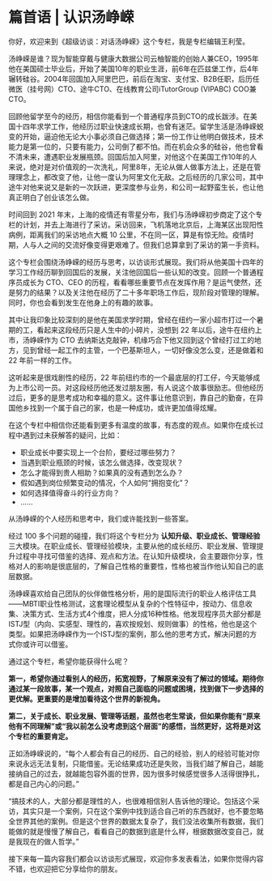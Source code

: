 # 篇首语 | 认识汤峥嵘
你好，欢迎来到《超级访谈：对话汤峥嵘》这个专栏，我是专栏编辑王利莹。

汤峥嵘是谁？现为智能穿戴与健康大数据公司云柚智能的创始人兼CEO，1995年他在美国硕士毕业后，开始了美国10年的职业生涯，前6年在匹兹堡工作，后4年辗转硅谷。2004年回国加入阿里巴巴，前后在淘宝、支付宝、B2B任职，后历任微医（挂号网）CTO、途牛CTO、在线教育公司iTutorGroup (VIPABC) COO兼CTO。

回顾他留学至今的经历，相信你能看到一个普通程序员到CTO的成长跋涉。在美国十四年求学工作，他经历过职业快速成长期，也曾有迷茫。留学生活是汤峥嵘蜕变的开始，逼迫他无论大小事必须自己做选择；第一份工作让他明白做技术，技术能力是第一位的，只要有能力，公司倒了都不怕。而在机会众多的硅谷，他也曾看不清未来，遭遇职业发展瓶颈。回国后加入阿里，对他这个在美国工作10年的人来说，绝对是对价值观的一次洗礼，阿里8年，无论从做人做事方法上，还是在管理理念上，都改变了他，让他一度认为阿里文化无敌。之后经历的几家公司，其中途牛对他来说又是新的一次跃进，更深度参与业务，和公司一起野蛮生长，也让他真正明白了创业该怎么做。

时间回到 2021 年末，上海的疫情还有零星分布，我们与汤峥嵘初步商定了这个专栏的计划，并去上海进行了采访。采访回来，飞机落地北京后，上海某区出现阳性病例，距离我们的采访地点大概 10 公里，不在同一区，算是有惊无险。疫情时期，人与人之间的交流好像变得更艰难了。但我们总算拿到了采访的第一手资料。

这个专栏会围绕汤峥嵘的经历与思考，以访谈形式展现。我们将从他美国十四年的学习工作经历聊到回国后的发展，关注他回国后一些认知的改变。回顾一个普通程序员成长为 CTO、CEO 的历程，看看哪些重要节点在发挥作用？是运气使然，还是努力的结果？以及关注他在经历了二十多年职场工作后，现阶段对管理的理解。同时，你也会看到发生在他身上的有趣的故事。

其中让我印象比较深刻的是他在美国求学时期，曾经在纽约一家小超市打过一个暑期的工，看起来这段经历只是人生中的小碎片，没想到 22 年以后，途牛在纽约上市，汤峥嵘作为 CTO 去纳斯达克敲钟，机缘巧合下他又回到这个曾经打过工的地方，见到曾经一起工作的主管，一个巴基斯坦人，一切好像没怎么变，还是做着和 22 年前一样的工作。

这听起来是很戏剧性的经历，22 年前纽约市的一个最底层的打工仔，今天能够成为上市公司一员。对这段经历他还发过朋友圈，有人说这个故事很励志。但他经历过后，更多的是思考成功和幸福的意义。这件事让他意识到，靠自己的勤奋，在异国他乡找到一个属于自己的家，也是一种成功，或许更加值得炫耀。

在这个专栏中相信你还能看到更多有温度的故事，有态度的观点。如果你在成长过程中遇到过未获解答的疑问，比如：

- 职业成长中要实现上一个台阶，要经过哪些努力？
- 当遇到职业瓶颈的时候，该怎么做选择，改变现状？
- 怎么才能得到贵人相助？如果真的没有遇到怎么办？
- 假如遇到岗位频繁变动的情况，个人如何“拥抱变化”？
- 如何选择值得奋斗的行业方向？
- ……

从汤峥嵘的个人经历和思考中，我们或许能找到一些答案。

经过 100 多个问题的碰撞，我们将这个专栏分为 **认知升级、职业成长、管理经验** 三大模块。在职业成长、管理经验模块，主要从他的成长经历、职业发展、管理提升过程中寻找可借鉴的选择、观点和方法。在认知升级模块，会主要跟你分享，性格对人的影响是很底层的，了解自己性格的重要性，性格也被当作他认知自己的底层数据。

汤峥嵘喜欢给自己团队的伙伴做性格分析，用的是国际流行的职业人格评估工具——MBTI职业性格测试，这套理论模型从复杂的个性特征中，按动力、信息收集、决策方式、生活方式4个维度，把人分成16种性格。他发现程序员大部分都是ISTJ型（内向、实感型、理性的，喜欢按规划、规则做事）的性格，他也是这个类型。如果把汤峥嵘作为一个ISTJ型的案例，那么他的思考方式，解决问题的方式你或许可以借鉴。

通过这个专栏，希望你能获得什么呢？

**第一，希望你通过看别人的经历，拓宽视野，了解原来没有了解过的领域。期待你通过某一段故事，某一个观点，对照自己面临的问题或困境，找到做下一步选择的更优解。更重要的是增加看待这个世界的新视角。**

**第二，关于成长、职业发展、管理等话题，虽然也老生常谈，但如果你能有“原来他有不同理解”或“我以前怎么没考虑到这个层面”的感悟，当然更好，这将是对这个专栏的重要肯定。**

正如汤峥嵘说的，“每个人都会有自己的经历、自己的经验，别人的经验可能对你来说永远无法复制，只能借鉴。无论结果成功还是失败，当我们越了解自己，越能接纳自己的过去，就越能包容外面的世界，因为很多时候感觉很多人活得很挣扎，都是自己内心的问题。”

“搞技术的人，大部分都是理性的人，也很难相信别人告诉他的理论。包括这个采访，其实只是一个案例，只在这个案例中找到适合自己听的东西就好，也不要忽略全世界其他的案例。但是这个世界的数据太复杂了，我们没法收集所有数据，我们能做的就是慢慢了解自己，看看自己的数据到底是什么样，根据数据改变自己，就是我现在的做人哲学。”

接下来每一篇内容我们都会以访谈形式展现，欢迎你多发表看法，如果你觉得内容不错，也欢迎把它分享给你的朋友。